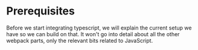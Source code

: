 # Prerequisites

Before we start integrating typescript, we will explain the current setup we have so we can build on that. It won't go into detail about all the other webpack parts, only the relevant bits related to JavaScript.

